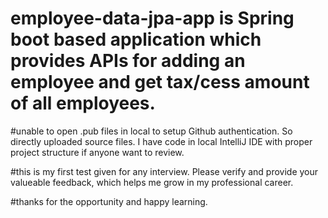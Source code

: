 # employee-data-jpa-app is Spring boot based application which provides APIs for adding an employee and get tax/cess amount of all employees.

#unable to open .pub files in local to setup Github authentication. So directly uploaded source files. I have code in local IntelliJ IDE with proper project structure if anyone want to review.

#this is my first test given for any interview. Please verify and provide your valueable feedback, which helps me grow in my professional career.

#thanks for the opportunity and happy learning.
